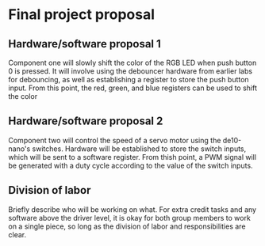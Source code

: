 # Final project proposal

## Hardware/software proposal 1
Component one will slowly shift the color of the RGB LED when push button 0 is pressed. It will 
involve using the debouncer hardware from earlier labs for debouncing, as well as establishing a 
register to store the push button input. From this point, the red, green, and blue registers can
be used to shift the color
## Hardware/software proposal 2
Component two will control the speed of a servo motor using the de10-nano's switches. Hardware will
be established to store the switch inputs, which will be sent to a software register. From thish point,
a PWM signal will be generated with a duty cycle according to the value of the switch inputs.

## Division of labor
Briefly describe who will be working on what. For extra credit tasks and any software above the driver level, it is okay for both group members to work on a single piece, so long as the division of labor and responsibilities are clear.
